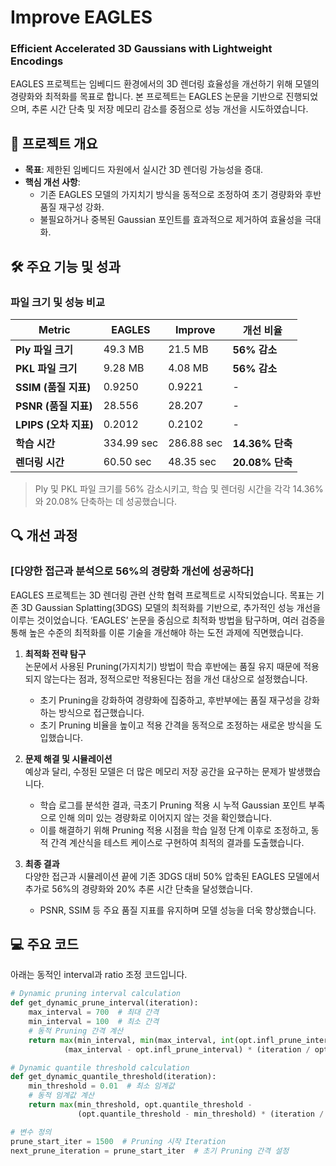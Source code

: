 # Improve EAGLES
### Efficient Accelerated 3D Gaussians with Lightweight Encodings

EAGLES 프로젝트는 임베디드 환경에서의 3D 렌더링 효율성을 개선하기 위해 모델의 경량화와 최적화를 목표로 합니다. 본 프로젝트는 EAGLES 논문을 기반으로 진행되었으며, 추론 시간 단축 및 저장 메모리 감소를 중점으로 성능 개선을 시도하였습니다.

## 📌 프로젝트 개요

- **목표**: 제한된 임베디드 자원에서 실시간 3D 렌더링 가능성을 증대.
- **핵심 개선 사항**:
  - 기존 EAGLES 모델의 가지치기 방식을 동적으로 조정하여 초기 경량화와 후반 품질 재구성 강화.
  - 불필요하거나 중복된 Gaussian 포인트를 효과적으로 제거하여 효율성을 극대화.

## 🛠 주요 기능 및 성과

### 파일 크기 및 성능 비교

| Metric                | EAGLES      | Improve     | 개선 비율     |
|-----------------------|-------------|-------------|---------------|
| **Ply 파일 크기**      | 49.3 MB     | 21.5 MB     | **56% 감소**  |
| **PKL 파일 크기**      | 9.28 MB     | 4.08 MB     | **56% 감소**  |
| **SSIM (품질 지표)**   | 0.9250      | 0.9221      | -             |
| **PSNR (품질 지표)**   | 28.556      | 28.207      | -             |
| **LPIPS (오차 지표)**  | 0.2012      | 0.2102      | -             |
| **학습 시간**          | 334.99 sec  | 286.88 sec  | **14.36% 단축** |
| **렌더링 시간**        | 60.50 sec   | 48.35 sec   | **20.08% 단축** |

> Ply 및 PKL 파일 크기를 56% 감소시키고, 학습 및 렌더링 시간을 각각 14.36%와 20.08% 단축하는 데 성공했습니다.

## 🔍 개선 과정

### [다양한 접근과 분석으로 56%의 경량화 개선에 성공하다]

EAGLES 프로젝트는 3D 렌더링 관련 산학 협력 프로젝트로 시작되었습니다. 목표는 기존 3D Gaussian Splatting(3DGS) 모델의 최적화를 기반으로, 추가적인 성능 개선을 이루는 것이었습니다. ‘EAGLES’ 논문을 중심으로 최적화 방법을 탐구하며, 여러 검증을 통해 높은 수준의 최적화를 이룬 기술을 개선해야 하는 도전 과제에 직면했습니다.

1. **최적화 전략 탐구**  
   논문에서 사용된 Pruning(가지치기) 방법이 학습 후반에는 품질 유지 때문에 적용되지 않는다는 점과, 정적으로만 적용된다는 점을 개선 대상으로 설정했습니다.  
   - 초기 Pruning을 강화하여 경량화에 집중하고, 후반부에는 품질 재구성을 강화하는 방식으로 접근했습니다.
   - 초기 Pruning 비율을 높이고 적용 간격을 동적으로 조정하는 새로운 방식을 도입했습니다.

2. **문제 해결 및 시뮬레이션**  
   예상과 달리, 수정된 모델은 더 많은 메모리 저장 공간을 요구하는 문제가 발생했습니다.  
   - 학습 로그를 분석한 결과, 극초기 Pruning 적용 시 누적 Gaussian 포인트 부족으로 인해 의미 있는 경량화로 이어지지 않는 것을 확인했습니다.
   - 이를 해결하기 위해 Pruning 적용 시점을 학습 일정 단계 이후로 조정하고, 동적 간격 계산식을 테스트 케이스로 구현하여 최적의 결과를 도출했습니다.

3. **최종 결과**  
   다양한 접근과 시뮬레이션 끝에 기존 3DGS 대비 50% 압축된 EAGLES 모델에서 추가로 56%의 경량화와 20% 추론 시간 단축을 달성했습니다.  
   - PSNR, SSIM 등 주요 품질 지표를 유지하며 모델 성능을 더욱 향상했습니다.

## 💻 주요 코드

아래는 동적인 interval과 ratio 조정 코드입니다.

```python
# Dynamic pruning interval calculation
def get_dynamic_prune_interval(iteration):
    max_interval = 700  # 최대 간격
    min_interval = 100  # 최소 간격
    # 동적 Pruning 간격 계산
    return max(min_interval, min(max_interval, int(opt.infl_prune_interval + 
            (max_interval - opt.infl_prune_interval) * (iteration / opt.prune_until_iter))))

# Dynamic quantile threshold calculation
def get_dynamic_quantile_threshold(iteration):
    min_threshold = 0.01  # 최소 임계값
    # 동적 임계값 계산
    return max(min_threshold, opt.quantile_threshold - 
               (opt.quantile_threshold - min_threshold) * (iteration / opt.prune_until_iter))

# 변수 정의
prune_start_iter = 1500  # Pruning 시작 Iteration
next_prune_iteration = prune_start_iter  # 초기 Pruning 간격 설정
